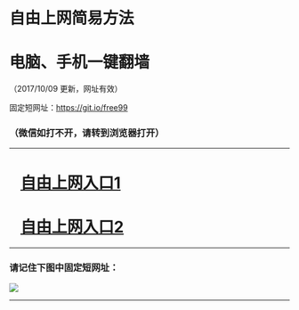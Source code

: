 ﻿# 自由上网简易方法

# 电脑、手机一键翻墙

（2017/10/09 更新，网址有效）

固定短网址：https://git.io/free99

### （微信如打不开，请转到浏览器打开）


***





# &nbsp;&nbsp; <a href="http://ft2236110720.fwq-tz-1001.info/fwqtz01.html?t=100900125237 " target="_blank">自由上网入口1</a>
# &nbsp;&nbsp; <a href="http://ft2533429943.fwq-tz-1002.info/fwqtz02.html?t=100900114840 " target="_blank">自由上网入口2</a>
***

### 请记住下图中固定短网址：

<img src="https://s3-us-west-2.amazonaws.com/fwq-1001/yjfq-20170905okok.png" /> 


***

